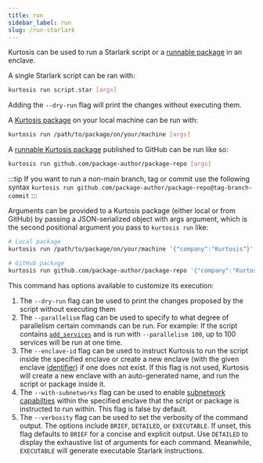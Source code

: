 ```yaml
---
title: run
sidebar_label: run
slug: /run-starlark
---
```


Kurtosis can be used to run a Starlark script or a [runnable package](../packages.md) in an enclave. 

A single Starlark script can be ran with:

```bash
kurtosis run script.star [args]
```

Adding the `--dry-run` flag will print the changes without executing them. 

A [Kurtosis package](../packages.md) on your local machine can be run with:

```bash
kurtosis run /path/to/package/on/your/machine [args]
```

A [runnable Kurtosis package](../packages.md) published to GitHub can be run like so:

```bash
kurtosis run github.com/package-author/package-repo [args]
```

:::tip
If you want to run a non-main branch, tag or commit use the following syntax
`kurtosis run github.com/package-author/package-repo@tag-branch-commit`
:::

Arguments can be provided to a Kurtosis package (either local or from GitHub) by passing a JSON-serialized object with args argument, which is the second positional argument you pass to `kurtosis run` like:

```bash
# Local package
kurtosis run /path/to/package/on/your/machine '{"company":"Kurtosis"}'

# GitHub package
kurtosis run github.com/package-author/package-repo '{"company":"Kurtosis"}'
```

This command has options available to customize its execution:

1. The `--dry-run` flag can be used to print the changes proposed by the script without executing them
1. The `--parallelism` flag can be used to specify to what degree of parallelism certain commands can be run. For example: If the script contains [`add_services`](../starlark-instructions.md#add_service) and is run with `--parallelism 100`, up to 100 services will be run at one time.
1. The `--enclave-id` flag can be used to instruct Kurtosis to run the script inside the specified enclave or create a new enclave (with the given enclave [identifier](../resource-identifier.md)) if one does not exist. If this flag is not used, Kurtosis will create a new enclave with an auto-generated name, and run the script or package inside it.
1. The `--with-subnetworks` flag can be used to enable [subnetwork capabilties](../subnetworks.md) within the specified enclave that the script or package is instructed to run within. This flag is false by default.
1. The `--verbosity` flag can be used to set the verbosity of the command output. The options include `BRIEF`, `DETAILED`, or `EXECUTABLE`. If unset, this flag defaults to `BRIEF` for a concise and explicit output. Use `DETAILED` to display the exhaustive list of arguments for each command. Meanwhile, `EXECUTABLE` will generate executable Starlark instructions. 
